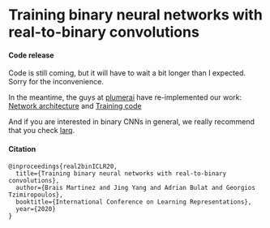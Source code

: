 # Training binary neural networks with real-to-binary convolutions


#### Code release
Code is still coming, but it will have to wait a bit longer than I expected. Sorry for the inconvenience.

In the meantime, the guys at [plumerai](https://www.plumerai.com/) have re-implemented our work: [Network architecture](https://github.com/larq/zoo/blob/master/larq_zoo/literature/real_to_bin_nets.py)
and [Training code](https://github.com/larq/zoo/blob/master/larq_zoo/training/multi_stage_experiments.py)

And if you are interested in binary CNNs in general, we really recommend that you check [larq](https://larq.dev/).


#### Citation
```
@inproceedings{real2binICLR20,
  title={Training binary neural networks with real-to-binary convolutions},
  author={Brais Martinez and Jing Yang and Adrian Bulat and Georgios Tzimiropoulos},
  booktitle={International Conference on Learning Representations},
  year={2020}
} 
```

